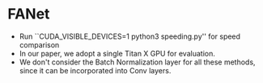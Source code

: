 # FANet
- Run ``CUDA_VISIBLE_DEVICES=1 python3 speeding.py'' for speed comparison
- In our paper, we adopt a single Titan X GPU for evaluation.
- We don't consider the Batch Normalization layer for all these methods, since it can be incorporated into Conv layers.
